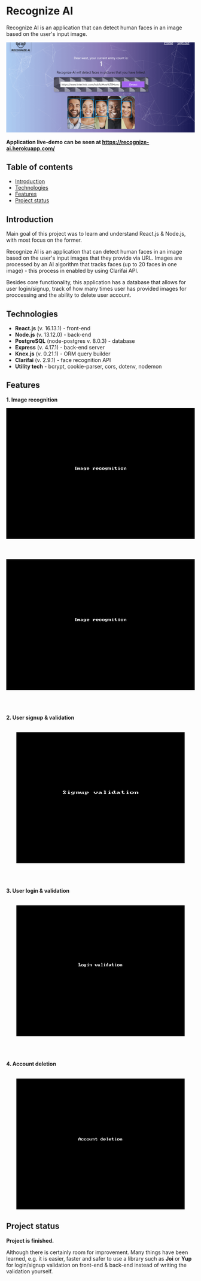 # Recognize AI 

Recognize AI is an application that can detect human faces in an image based on the user's input image.

<img src="https://github.com/MelbouVP/recognize-AI/blob/master/readme_assets/RecognizeAI-2.png" />

**Application live-demo can be seen at https://recognize-ai.herokuapp.com/**

## Table of contents 
* [Introduction](#introduction)
* [Technologies](#technologies)
* [Features](#features)
* [Project status](#project-status)

## Introduction

Main goal of this project was to learn and understand React.js & Node.js, with most focus on the former. 

Recognize AI is an application that can detect human faces in an image based on the user's input images that they provide via URL. Images are processed by an AI algorithm that tracks faces (up to 20 faces in one image) - this process in enabled by using Clarifai API. 

Besides core functionality, this application has a database that allows for user login/signup, track of how many times user has provided images for proccessing and the ability to delete user account.

## Technologies

* **React.js** (v. 16.13.1) - front-end
* **Node.js** (v. 13.12.0) - back-end
* **PostgreSQL** (node-postgres v. 8.0.3) - database 
* **Express** (v. 4.17.1) - back-end server
* **Knex.js** (v. 0.21.1) - ORM query builder
* **Clarifai** (v. 2.9.1) - face recognition API
* **Utility tech** - bcrypt, cookie-parser, cors, dotenv, nodemon

## Features

**1. Image recognition**

<p align="center">
  <img src="https://github.com/MelbouVP/recognize-AI/blob/master/readme_assets/Recognize-core-functionality.gif" width="550" height="350"/>
  <br/>
  <br/>
  <br/>
  <br/>
  <img src="https://github.com/MelbouVP/recognize-AI/blob/master/readme_assets/Recognize-core-functionality2.gif" width="550" height="350"/>
</p>
<br/>
<br/>

**2. User signup & validation**
<br/>
<br/>
<p align="center">
  <img src="https://github.com/MelbouVP/recognize-AI/blob/master/readme_assets/Signup-validation8.gif" width="450" height="350"/>
</p>
<br/>
<br/>

**3. User login & validation**
<br/>
<br/>
<p align="center">
  <img src="https://github.com/MelbouVP/recognize-AI/blob/master/readme_assets/Login-validation.gif" width="450" height="350"/>
</p>
<br/>
<br/>

**4. Account deletion**
<br/>
<br/>
<p align="center">
  <img src="https://github.com/MelbouVP/recognize-AI/blob/master/readme_assets/Account-deletion.gif" width="450" height="350"/>
</p>

## Project status

**Project is finished.**

Although there is certainly room for improvement.  Many things have been learned, e.g. it is easier, faster and safer to use a library such as **Joi** or **Yup** for login/signup validation on front-end & back-end instead of writing the validation yourself. 
